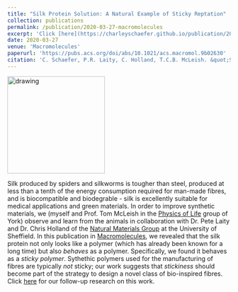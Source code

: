 ```yaml
---
title: "Silk Protein Solution: A Natural Example of Sticky Reptation"
collection: publications
permalink: /publication/2020-03-27-macromolecules
excerpt: 'Click [here](https://charleyschaefer.github.io/publication/2021-02-02-prl) for our follow-up research.'
date: 2020-03-27
venue: 'Macromolecules'
paperurl: 'https://pubs.acs.org/doi/abs/10.1021/acs.macromol.9b02630'
citation: 'C. Schaefer, P.R. Laity, C. Holland, T.C.B. McLeish. &quot;Silk Protein Solution: A Natural Example of Sticky Reptation.&quot; <i>Macromolecules</i>. 53, 2669–2676 (2020)'
---
```


[<img src="https://charleyschaefer.github.io/images/silk.png" alt="drawing" width="220"/>](https://pubs.acs.org/doi/abs/10.1021/acs.macromol.9b02630)

Silk  produced by spiders and silkworms is tougher than steel, produced at less than a tenth of the energy consumption required for man-made fibres, and is biocompatible and biodegrable - silk is excellently suitable for medical applications and green materials.
In order to improve synthetic materials, we (myself and Prof. Tom McLeish in the [Physics of Life](https://www.york.ac.uk/physics/research/physics-of-life/) group of York) observe and learn from the animals in collaboration with Dr. Pete Laity and Dr. Chris Holland of the [Natural Materials Group](http://naturalmaterials.group.shef.ac.uk/) at the University of Sheffield.
In this publication in [Macromolecules](https://pubs.acs.org/doi/abs/10.1021/acs.macromol.9b02630), we revealed that the silk protein not only looks like a polymer (which has already been known for a long time) but also *behaves* as a polymer. Specifically, we found it behaves as a *sticky polymer*. Sythethic polymers used for the manufacturing of fibres are typically *not* sticky; our work suggests that *stickiness* should become part of the strategy to design a novel class of bio-inspired fibres.  <br/>
Click [here](https://charleyschaefer.github.io/publication/2021-02-02-prl) for our follow-up research on this work. 
